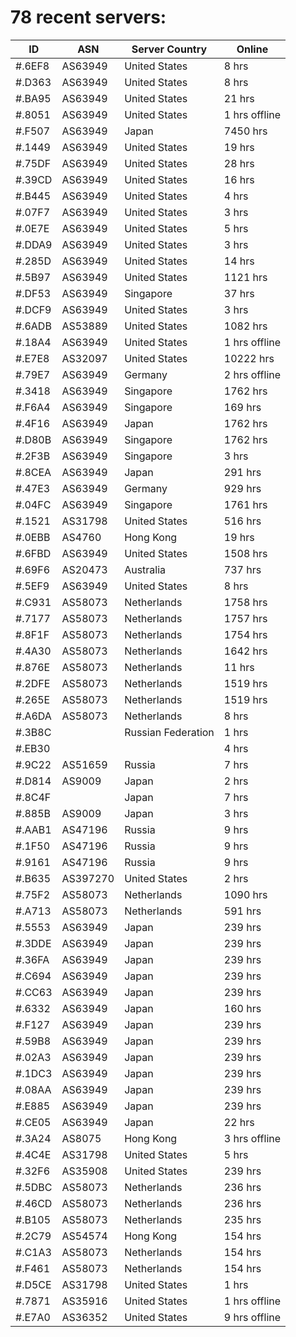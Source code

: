 # 78 recent servers:

| ID | ASN | Server Country | Online |
| ------ | ------ | ------ | ------ |
| #.6EF8 | AS63949 | United States | 8 hrs |
| #.D363 | AS63949 | United States | 8 hrs |
| #.BA95 | AS63949 | United States | 21 hrs |
| #.8051 | AS63949 | United States | 1 hrs offline |
| #.F507 | AS63949 | Japan | 7450 hrs |
| #.1449 | AS63949 | United States | 19 hrs |
| #.75DF | AS63949 | United States | 28 hrs |
| #.39CD | AS63949 | United States | 16 hrs |
| #.B445 | AS63949 | United States | 4 hrs |
| #.07F7 | AS63949 | United States | 3 hrs |
| #.0E7E | AS63949 | United States | 5 hrs |
| #.DDA9 | AS63949 | United States | 3 hrs |
| #.285D | AS63949 | United States | 14 hrs |
| #.5B97 | AS63949 | United States | 1121 hrs |
| #.DF53 | AS63949 | Singapore | 37 hrs |
| #.DCF9 | AS63949 | United States | 3 hrs |
| #.6ADB | AS53889 | United States | 1082 hrs |
| #.18A4 | AS63949 | United States | 1 hrs offline |
| #.E7E8 | AS32097 | United States | 10222 hrs |
| #.79E7 | AS63949 | Germany | 2 hrs offline |
| #.3418 | AS63949 | Singapore | 1762 hrs |
| #.F6A4 | AS63949 | Singapore | 169 hrs |
| #.4F16 | AS63949 | Japan | 1762 hrs |
| #.D80B | AS63949 | Singapore | 1762 hrs |
| #.2F3B | AS63949 | Singapore | 3 hrs |
| #.8CEA | AS63949 | Japan | 291 hrs |
| #.47E3 | AS63949 | Germany | 929 hrs |
| #.04FC | AS63949 | Singapore | 1761 hrs |
| #.1521 | AS31798 | United States | 516 hrs |
| #.0EBB | AS4760 | Hong Kong | 19 hrs |
| #.6FBD | AS63949 | United States | 1508 hrs |
| #.69F6 | AS20473 | Australia | 737 hrs |
| #.5EF9 | AS63949 | United States | 8 hrs |
| #.C931 | AS58073 | Netherlands | 1758 hrs |
| #.7177 | AS58073 | Netherlands | 1757 hrs |
| #.8F1F | AS58073 | Netherlands | 1754 hrs |
| #.4A30 | AS58073 | Netherlands | 1642 hrs |
| #.876E | AS58073 | Netherlands | 11 hrs |
| #.2DFE | AS58073 | Netherlands | 1519 hrs |
| #.265E | AS58073 | Netherlands | 1519 hrs |
| #.A6DA | AS58073 | Netherlands | 8 hrs |
| #.3B8C |  | Russian Federation | 1 hrs |
| #.EB30 |  |  | 4 hrs |
| #.9C22 | AS51659 | Russia | 7 hrs |
| #.D814 | AS9009 | Japan | 2 hrs |
| #.8C4F |  | Japan | 7 hrs |
| #.885B | AS9009 | Japan | 3 hrs |
| #.AAB1 | AS47196 | Russia | 9 hrs |
| #.1F50 | AS47196 | Russia | 9 hrs |
| #.9161 | AS47196 | Russia | 9 hrs |
| #.B635 | AS397270 | United States | 2 hrs |
| #.75F2 | AS58073 | Netherlands | 1090 hrs |
| #.A713 | AS58073 | Netherlands | 591 hrs |
| #.5553 | AS63949 | Japan | 239 hrs |
| #.3DDE | AS63949 | Japan | 239 hrs |
| #.36FA | AS63949 | Japan | 239 hrs |
| #.C694 | AS63949 | Japan | 239 hrs |
| #.CC63 | AS63949 | Japan | 239 hrs |
| #.6332 | AS63949 | Japan | 160 hrs |
| #.F127 | AS63949 | Japan | 239 hrs |
| #.59B8 | AS63949 | Japan | 239 hrs |
| #.02A3 | AS63949 | Japan | 239 hrs |
| #.1DC3 | AS63949 | Japan | 239 hrs |
| #.08AA | AS63949 | Japan | 239 hrs |
| #.E885 | AS63949 | Japan | 239 hrs |
| #.CE05 | AS63949 | Japan | 22 hrs |
| #.3A24 | AS8075 | Hong Kong | 3 hrs offline |
| #.4C4E | AS31798 | United States | 5 hrs |
| #.32F6 | AS35908 | United States | 239 hrs |
| #.5DBC | AS58073 | Netherlands | 236 hrs |
| #.46CD | AS58073 | Netherlands | 236 hrs |
| #.B105 | AS58073 | Netherlands | 235 hrs |
| #.2C79 | AS54574 | Hong Kong | 154 hrs |
| #.C1A3 | AS58073 | Netherlands | 154 hrs |
| #.F461 | AS58073 | Netherlands | 154 hrs |
| #.D5CE | AS31798 | United States | 1 hrs |
| #.7871 | AS35916 | United States | 1 hrs offline |
| #.E7A0 | AS36352 | United States | 9 hrs offline |

